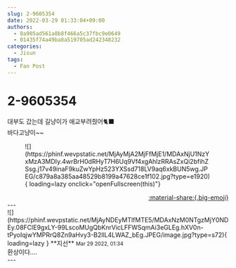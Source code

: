 ```yaml
---
slug: 2-9605354
date: 2022-03-29 01:33:04+09:00
authors:
  - 8a905ad561a8b8f466a5c37fbc9e0649
  - 01435f74a49ba8a519705ad242348232
categories:
  - Jisun
tags:
  - Fan Post
---
```


# 2-9605354

<div class="post-container" markdown="1">
<div class="content-container md-sidebar__scrollwrap" markdown="1">

대부도 갔는데 길냥이가 애교부려줬어🐈⬛ <br>바다고냥이~~
<figure markdown="1">
![](https://phinf.wevpstatic.net/MjAyMjA2MjFfMjE1/MDAxNjU1NzYxMzA3MDIy.4wrBrH0dRHyT7H6Uq9Vf4xgAhlzRRAsZxQi2bfihZSsg.j17v49inaF9kuZwYpHz523YXSsd718LV9aq6xkBUN5wg.JPEG/c879a8a385aa48529b8199a47628ce1f102.jpg?type=e1920){ loading=lazy onclick="openFullscreen(this)"}
</figure>


</div>
</div>

<div style="text-align: right;" markdown="1">
<a href="https://weverse.io/fromis9/fanpost/2-9605354" style="text-align: right;">:material-share:{.big-emoji}</a>
</div>
---

<div class="comments-container md-sidebar__scrollwrap" markdown="1">
<div class="comment" markdown="1">
<div class='id-container' markdown="1">
![](https://phinf.wevpstatic.net/MjAyNDEyMTlfMTE5/MDAxNzM0NTgzMjY0NDEy.08FClE9gxLY-99LscoMUgQbKnrVicLFFWSqmAi3eGLEg.hXV0n-tPyoIqjwYMPRrQ8Zn9aHvy3-B2llL4LWAZ_bEg.JPEG/image.jpg?type=s72){ loading=lazy }
**<span class="artist">지선</span>** <small>Mar 29 2022, 01:34</small><br>
</div>
<div class='comment-body' markdown="1">
환상이다....
</div>
</div>
</div>
---
